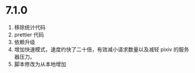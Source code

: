 # 7.1.0

1. 移除统计代码
2. prettier 代码
3. 依赖升级
4. 增加快速模式，速度约快了二十倍，有效减小请求数量以及减轻 pixiv 的服务器压力。
5. 脚本修改为从本地增加
